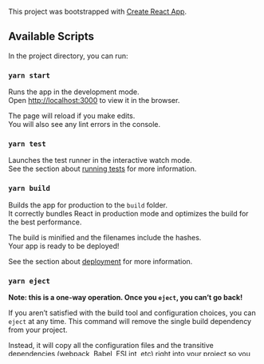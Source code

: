This project was bootstrapped with [Create React App](https://github.com/facebook/create-react-app).

## Available Scripts

In the project directory, you can run:

### `yarn start`

Runs the app in the development mode.<br />
Open [http://localhost:3000](http://localhost:3000) to view it in the browser.

The page will reload if you make edits.<br />
You will also see any lint errors in the console.

### `yarn test`

Launches the test runner in the interactive watch mode.<br />
See the section about [running tests](https://facebook.github.io/create-react-app/docs/running-tests) for more information.

### `yarn build`

Builds the app for production to the `build` folder.<br />
It correctly bundles React in production mode and optimizes the build for the best performance.

The build is minified and the filenames include the hashes.<br />
Your app is ready to be deployed!

See the section about [deployment](https://facebook.github.io/create-react-app/docs/deployment) for more information.

### `yarn eject`

**Note: this is a one-way operation. Once you `eject`, you can’t go back!**

If you aren’t satisfied with the build tool and configuration choices, you can `eject` at any time. This command will remove the single build dependency from your project.

Instead, it will copy all the configuration files and the transitive dependencies (webpack, Babel, ESLint, etc) right into your project so you have full control over them. All of the commands except `eject` will still work, but they will point to the copied scripts so you can tweak them. At this point you’re on your own.

You don’t have to ever use `eject`. The curated feature set is suitable for small and middle deployments, and you shouldn’t feel obligated to use this feature. However we understand that this tool wouldn’t be useful if you couldn’t customize it when you are ready for it.

## Solution
This project is a Progressive Web App that shows information about a specific character from Wikipedia's public API. Being a progressive web app means it can run in any network condition even offline once cached after the first visit.

The project uses the new experimental React concurrent mode.

I used explaintext property of Wikipedia API to get the response in text format rather than HTML in order to avoid setting the html of the page manually for security reasons to avoid xss attacks.

## Linting
run `yarn lint` to lint the project and `yarn lint:fix` to automatically fix automatically fixable lint issues
husky is installed to automatically fix lint issues on commits

## Progressive Web Apps
In order to enhance the PWA capabilities, custom service worker code can be written in `sw-epilog.js`, to be appended to the built service worker file by PWA to avoid ejecting from create-react-app

Some extra work was added to show "Content cached for offline usage" message, click-to-update functionality, caching get requests etc.. which I used from an older project https://github.com/khaledosman/create-react-pwa/blob/master/src/sw-epilog.js

## Deployment
Netlify is used for deployment since its the easiest and fastest to work with, also gives automated deployments/previews for each commit / branch.